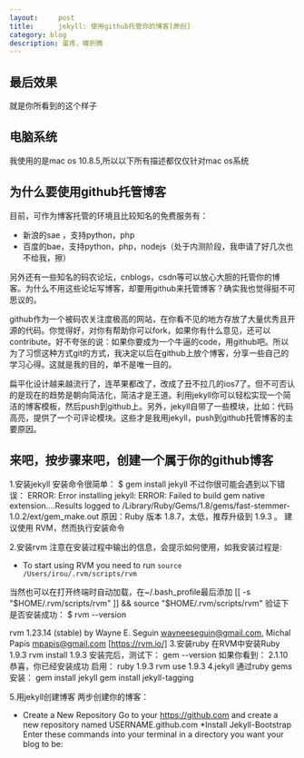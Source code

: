 ```yaml
---
layout:     post
title:      jekyll: 使用github托管你的博客[原创]
category: blog
description: 蛋疼，瞎折腾
---
```


## 最后效果

就是你所看到的这个样子

## 电脑系统

我使用的是mac os 10.8.5,所以以下所有描述都仅仅针对mac os系统

## 为什么要使用github托管博客

目前，可作为博客托管的环境且比较知名的免费服务有：

* 新浪的sae ，支持python，php
* 百度的bae，支持python，php，nodejs（处于内测阶段，我申请了好几次也不给我，擦）

另外还有一些知名的码农论坛，cnblogs，csdn等可以放心大胆的托管你的博客。为什么不用这些论坛写博客，却要用github来托管博客？确实我也觉得挺不可思议的。

github作为一个被码农关注度极高的网站，在你看不见的地方存放了大量优秀且开源的代码。你觉得好，对你有帮助你可以fork，如果你有什么意见，还可以contribute。好不夸张的说：如果你要成为一个牛逼的code，用github吧。所以为了习惯这种方式git的方式，我决定以后在github上放个博客，分享一些自己的学习心得。这就是我的目的，单不是唯一目的。

扁平化设计越来越流行了，连苹果都改了，改成了丑不拉几的ios7了。但不可否认的是现在的趋势是朝向简洁化，简洁才是王道。利用jekyll你可以轻松实现一个简洁的博客模板，然后push到github上。另外，jekyll自带了一些模块，比如：代码高亮，提供了一个可评论模块。这些才是我用jekyll，push到github托管博客的主要原因。

## 来吧，按步骤来吧，创建一个属于你的github博客


1.安装jekyll
安装命令很简单：
$ gem install jekyll
不过你很可能会遇到以下错误：
ERROR:  Error installing jekyll:    ERROR: Failed to build gem native extension....Results logged to /Library/Ruby/Gems/1.8/gems/fast-stemmer-1.0.2/ext/gem_make.out
原因：Ruby 版本 1.8.7，太低，推荐升级到 1.9.3 。
建议使用 RVM，然而执行安装命令

2.安装rvm
注意在安装过程中输出的信息，会提示如何使用，如我安装过程是:
* To start using RVM you need to run `source /Users/irou/.rvm/scripts/rvm` 

当然也可以在打开终端时自动加载，在~/.bash_profile最后添加
[[ -s "$HOME/.rvm/scripts/rvm" ]] && source "$HOME/.rvm/scripts/rvm"
验证下是否安装成功：
$ rvm --version

rvm 1.23.14 (stable) by Wayne E. Seguin <wayneeseguin@gmail.com>, Michal Papis <mpapis@gmail.com> [https://rvm.io/]
3.安装ruby
在RVM中安装Ruby 1.9.3
rvm install 1.9.3
安装完后，测试下：
gem --version
如果你看到：
2.1.10
恭喜，你已经安装成功
启用： ruby 1.9.3
rvm use 1.9.3
4.jekyll
通过ruby gems安装：
gem install jekyll
gem install jekyll-tagging


5.用jekyll创建博客
两步创建你的博客：

* Create a New Repository
Go to your https://github.com and create a new repository named USERNAME.github.com
*Install Jekyll-Bootstrap
Enter these commands into your terminal in a directory you want your blog to be:













